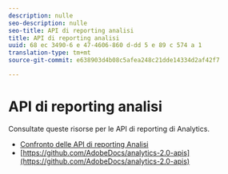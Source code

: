 ```yaml
---
description: nulle
seo-description: nulle
seo-title: API di reporting analisi
title: API di reporting analisi
uuid: 68 ec 3490-6 e 47-4606-860 d-dd 5 e 89 c 574 a 1
translation-type: tm+mt
source-git-commit: e638903d4b08c5afea248c21dde14334d2af42f7

---
```



# API di reporting analisi

Consultate queste risorse per le API di reporting di Analytics.

* [Confronto delle API di reporting Analisi](api-comparison.md)
* [https://github.com/AdobeDocs/analytics-2.0-apis](https://github.com/AdobeDocs/analytics-2.0-apis)
